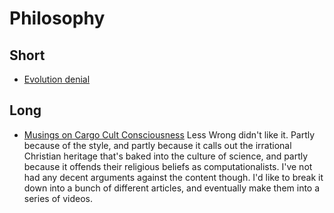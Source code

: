 # Philosophy

## Short

* [Evolution denial](evolution-denial)

## Long

* [Musings on Cargo Cult Consciousness](https://www.lesswrong.com/posts/oFiHwuuS8LAYqRNFh/musings-on-cargo-cult-consciousness)
  Less Wrong didn't like it. Partly because of the style, and partly because
  it calls out the irrational Christian heritage that's baked into the
  culture of science, and partly because it offends their religious beliefs
  as computationalists. I've not had any decent arguments against the content
  though.
  I'd like to break it down into a bunch of different articles, and eventually
  make them into a series of videos.
